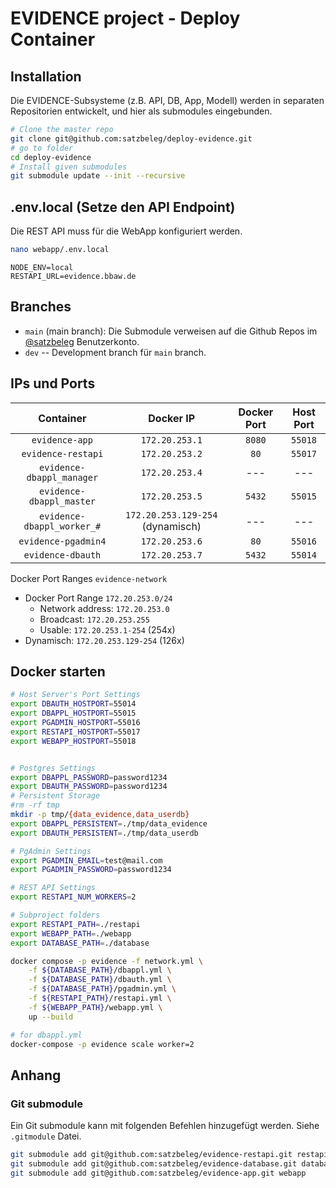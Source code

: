 # EVIDENCE project - Deploy Container


## Installation
Die EVIDENCE-Subsysteme (z.B. API, DB, App, Modell) werden in separaten Repositorien entwickelt, und hier als submodules eingebunden.

```sh
# Clone the master repo
git clone git@github.com:satzbeleg/deploy-evidence.git
# go to folder
cd deploy-evidence
# Install given submodules
git submodule update --init --recursive
```

## .env.local (Setze den API Endpoint)
Die REST API muss für die WebApp konfiguriert werden.

```sh
nano webapp/.env.local
```

```
NODE_ENV=local
RESTAPI_URL=evidence.bbaw.de
```

## Branches
* `main` (main branch): Die Submodule verweisen auf die Github Repos im [@satzbeleg](https://github.com/satzbeleg) Benutzerkonto.
* `dev` -- Development branch für `main` branch. 


## IPs und Ports

| Container | Docker IP | Docker Port | Host Port |
|:---------:|:-----------:|:-------------:|:---------:|
| `evidence-app`      | `172.20.253.1` | `8080` | `55018` |
| `evidence-restapi`  | `172.20.253.2` | `80` | `55017` |
| `evidence-dbappl_manager` | `172.20.253.4` | --- | --- |
| `evidence-dbappl_master` | `172.20.253.5` | `5432` | `55015` |
| `evidence-dbappl_worker_#` | `172.20.253.129-254` (dynamisch) | --- | --- |
| `evidence-pgadmin4` | `172.20.253.6` | `80` | `55016` |
| `evidence-dbauth` | `172.20.253.7` | `5432` | `55014` |


Docker Port Ranges `evidence-network`

- Docker Port Range `172.20.253.0/24`
    - Network address: `172.20.253.0`
    - Broadcast: `172.20.253.255`
    - Usable: `172.20.253.1-254` (254x)
- Dynamisch: `172.20.253.129-254` (126x)




## Docker starten

```sh
# Host Server's Port Settings
export DBAUTH_HOSTPORT=55014
export DBAPPL_HOSTPORT=55015
export PGADMIN_HOSTPORT=55016
export RESTAPI_HOSTPORT=55017
export WEBAPP_HOSTPORT=55018


# Postgres Settings
export DBAPPL_PASSWORD=password1234
export DBAUTH_PASSWORD=password1234
# Persistent Storage
#rm -rf tmp
mkdir -p tmp/{data_evidence,data_userdb}
export DBAPPL_PERSISTENT=./tmp/data_evidence
export DBAUTH_PERSISTENT=./tmp/data_userdb

# PgAdmin Settings
export PGADMIN_EMAIL=test@mail.com
export PGADMIN_PASSWORD=password1234

# REST API Settings
export RESTAPI_NUM_WORKERS=2

# Subproject folders
export RESTAPI_PATH=./restapi
export WEBAPP_PATH=./webapp
export DATABASE_PATH=./database

docker compose -p evidence -f network.yml \
    -f ${DATABASE_PATH}/dbappl.yml \
    -f ${DATABASE_PATH}/dbauth.yml \
    -f ${DATABASE_PATH}/pgadmin.yml \
    -f ${RESTAPI_PATH}/restapi.yml \
    -f ${WEBAPP_PATH}/webapp.yml \
    up --build

# for dbappl.yml
docker-compose -p evidence scale worker=2
```

## Anhang

### Git submodule
Ein Git submodule kann mit folgenden Befehlen hinzugefügt werden. 
Siehe `.gitmodule` Datei.

```sh
git submodule add git@github.com:satzbeleg/evidence-restapi.git restapi
git submodule add git@github.com:satzbeleg/evidence-database.git database
git submodule add git@github.com:satzbeleg/evidence-app.git webapp
```
